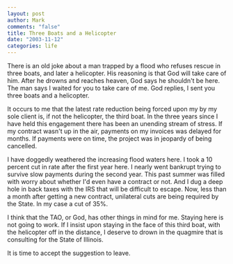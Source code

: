 ```yaml
--- 
layout: post
author: Mark
comments: "false"
title: Three Boats and a Helicopter
date: "2003-11-12"
categories: life
---
```

There is an old joke about a man trapped by a flood who refuses rescue in three boats, and later a helicopter. His reasoning is that God will take care of him. After he drowns and reaches heaven, God says he shouldn't be here. The man says I waited for you to take care of me. God replies, I sent you three boats and a helicopter.

It occurs to me that the latest rate reduction being forced upon my by my sole client is, if not the helicopter, the third boat. In the three years since I have held this engagement there has been an unending stream of stress. If my contract wasn't up in the air, payments on my invoices was delayed for months. If payments were on time, the project was in jeopardy of being cancelled.

I have doggedly weathered the increasing flood waters here. I took a 10 percent cut in rate after the first year here. I nearly went bankrupt trying to survive slow payments during the second year. This past summer was filled with worry about whether I'd even have a contract or not. And I dug a deep hole in back taxes with the IRS that will be difficult to escape. Now, less than a month after getting a new contract, unilateral cuts are being required by the State. In my case a cut of 35%.

I think that the TAO, or God, has other things in mind for me. Staying here is not going to work. If I insist upon staying in the face of this third boat, with the helicopter off in the distance, I deserve to drown in the quagmire that is consulting for the State of Illinois.

It is time to accept the suggestion to leave.
